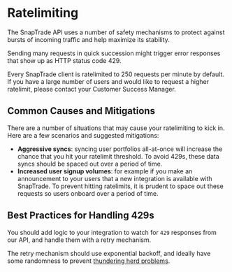 # Ratelimiting

The SnapTrade API uses a number of safety mechanisms to protect against bursts of incoming traffic and help maximize its stability.

Sending many requests in quick succession might trigger error responses that show up as HTTP status code 429.

Every SnapTrade client is ratelimited to 250 requests per minute by default. If you have a large number of users and would like to request a higher ratelimit, please contact your Customer Success Manager.

## Common Causes and Mitigations

There are a number of situations that may cause your ratelimiting to kick in. Here are a few scenarios and suggested mitigations:

- **Aggressive syncs**: syncing user portfolios all-at-once will increase the chance that you hit your ratelimit threshold. To avoid 429s, these data syncs should be spaced out over a period of time.
- **Increased user signup volumes**: for example if you make an announcement to your users that a new integration is available with SnapTrade. To prevent hitting ratelimits, it is prudent to space out these requests so users onboard over a period of time.

## Best Practices for Handling 429s

You should add logic to your integration to watch for `429` responses from our API, and handle them with a retry mechanism.

The retry mechanism should use exponential backoff, and ideally have some randomness to prevent [thundering herd problems](https://en.wikipedia.org/wiki/Thundering_herd_problem).
